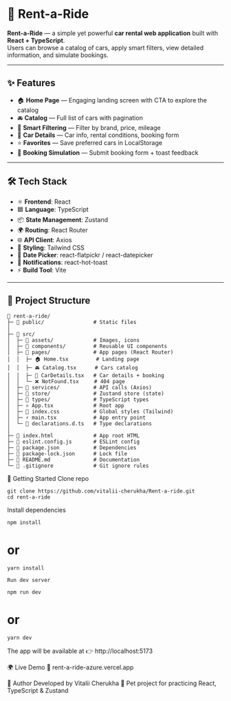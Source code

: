 # 🚗 Rent-a-Ride

**Rent-a-Ride** — a simple yet powerful **car rental web application** built with **React + TypeScript**.  
Users can browse a catalog of cars, apply smart filters, view detailed information, and simulate bookings.  

---

## ✨ Features

- 🏠 **Home Page** — Engaging landing screen with CTA to explore the catalog  
- 🚘 **Catalog** — Full list of cars with pagination  
- 🎯 **Smart Filtering** — Filter by brand, price, mileage  
- 📄 **Car Details** — Car info, rental conditions, booking form  
- ⭐ **Favorites** — Save preferred cars in LocalStorage  
- 📅 **Booking Simulation** — Submit booking form + toast feedback  

---

## 🛠️ Tech Stack

- ⚛️ **Frontend**: React  
- 🟦 **Language**: TypeScript  
- 📦 **State Management**: Zustand  
- 🌍 **Routing**: React Router  
- 🌐 **API Client**: Axios  
- 🎨 **Styling**: Tailwind CSS  
- 📅 **Date Picker**: react-flatpickr / react-datepicker  
- 🔔 **Notifications**: react-hot-toast  
- ⚡ **Build Tool**: Vite  

---

## 📂 Project Structure

```plaintext
📁 rent-a-ride/
├─ 📁 public/                # Static files
│
├─ 📁 src/
│  ├─ 📁 assets/             # Images, icons
│  ├─ 📁 components/         # Reusable UI components
│  ├─ 📁 pages/              # App pages (React Router)
│  │  ├─ 🏠 Home.tsx         # Landing page
│  │  ├─ 🚘 Catalog.tsx      # Cars catalog
│  │  ├─ 📄 CarDetails.tsx   # Car details + booking
│  │  └─ ❌ NotFound.tsx     # 404 page
│  ├─ 📁 services/           # API calls (Axios)
│  ├─ 📁 store/              # Zustand store (state)
│  ├─ 📁 types/              # TypeScript types
│  ├─ ⚛️ App.tsx             # Root app
│  ├─ 🎨 index.css           # Global styles (Tailwind)
│  ├─ ⚡ main.tsx            # App entry point
│  └─ 📄 declarations.d.ts   # Type declarations
│
├─ 📄 index.html             # App root HTML
├─ 📄 eslint.config.js       # ESLint config
├─ 📄 package.json           # Dependencies
├─ 📄 package-lock.json      # Lock file
├─ 📄 README.md              # Documentation
└─ 📄 .gitignore             # Git ignore rules
```
🚀 Getting Started
Clone repo
```
git clone https://github.com/vitalii-cherukha/Rent-a-ride.git
cd rent-a-ride
```
Install dependencies
```
npm install
```
# or
```
yarn install
```
```
Run dev server
```
```
npm run dev
```
# or
```
yarn dev
```
The app will be available at 👉 http://localhost:5173

🌍 Live Demo
🔗 rent-a-ride-azure.vercel.app

👤 Author
Developed by Vitalii Cherukha 🚀
Pet project for practicing React, TypeScript & Zustand
